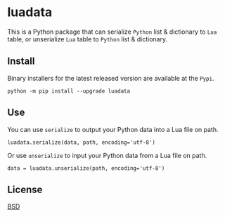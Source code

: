 # luadata

This is a Python package that can serialize `Python` list &amp; dictionary to `Lua` table, or unserialize `Lua` table to `Python` list & dictionary.

## Install

Binary installers for the latest released version are available at the `Pypi`.
```
python -m pip install --upgrade luadata
```

## Use

You can use `serialize` to output your Python data into a Lua file on path.
```
luadata.serialize(data, path, encoding='utf-8')
```
Or use `unserialize` to input your Python data from a Lua file on path.
```
data = luadata.unserialize(path, encoding='utf-8')
```

## License

[BSD](https://github.com/leafvmaple/luadata/blob/master/LICENSE)